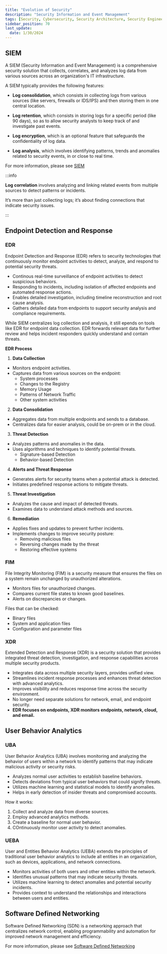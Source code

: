 ```yaml
---
title: "Evolution of Security"
description: "Security Information and Event Management"
tags: [Security, Cybersecurity, Security Architecture, Security Engineering]
sidebar_position: 70
last_update:
  date: 1/30/2024
---
```





## SIEM 

A SIEM (Security Information and Event Management) is a comprehensive security solution that collects, correlates, and analyzes log data from various sources across an organization's IT infrastructure.

A SIEM typically provides the following features:

- **Log consolidation**, which consists in collecting logs from various sources (like servers, firewalls or IDS/IPS) and then storing them in one central location.

- **Log retention**, which consists in storing logs for a specific period (like 90 days), so as to allow security analysts to keep track of and investigate past events.

- **Log encryption**, which is an optional feature that safeguards the confidentiality of log data.

- **Log analysis**, which involves identifying patterns, trends and anomalies related to security events, in or close to real time.

For more information, please see [SIEM](/docs/007-Cybersecurity/009-Security-Operations/032-SIEM.md)


:::info 

**Log correlation** involves analyzing and linking related events from multiple sources to detect patterns or incidents.

It’s more than just collecting logs; it’s about finding connections that indicate security issues.


:::

## Endpoint Detection and Response 

### EDR 

Endpoint Detection and Response (EDR) refers to security technologies that continuously monitor endpoint activities to detect, analyze, and respond to potential security threats.

- Continous real-time surveillance of endpoint activities to detect suspicious behaviors.
- Responding to incidents, including isolation of affected endpoints and automated response actions.
- Enables detailed investigation, including timeline reconstruction and root cause analysis.
- Gathers detailed data from endpoints to support security analysis and compliance requirements.

While SIEM centralizes log collection and analysis, it still epends on tools like EDR for endpoint data collection. EDR forwards relevant data for further review and helps incident responders quickly understand and contain threats.

**EDR Process**

1. **Data Collection**
  - Monitors endpoint activities.
  - Captures data from various sources on the endpoint:
    - System processes
    - Changes to the Registry
    - Memory Usage 
    - Patterns of Network Traffic
    - Other system activities

2. **Data Consolidation**
  - Aggregates data from multiple endpoints and sends to a database.
  - Centralizes data for easier analysis, could be on-prem or in the cloud.

3. **Threat Detection**
  - Analyzes patterns and anomalies in the data. 
  - Uses algorithms and techniques to identify potential threats.
    - Signature-based Detection
    - Behavior-based Detection

4. **Alerts and Threat Response**
  - Generates alerts for security teams when a potential attack is detected.
  - Initiates predefined response actions to mitigate threats.

5. **Threat Investigation**
  - Analyzes the cause and impact of detected threats.
  - Examines data to understand attack methods and sources.

6. **Remediation**
  - Applies fixes and updates to prevent further incidents.
  - Implements changes to improve security posture:
    - Removing malicious files 
    - Reversing changes made by the threat 
    - Restoring effective systems



### FIM

File Integrity Monitoring (FIM) is a security measure that ensures the files on a system remain unchanged by unauthorized alterations.

- Monitors files for unauthorized changes.
- Compares current file states to known good baselines.
- Alerts on discrepancies or changes.

Files that can be checked:

- Binary files 
- System and application files
- Configuration and parameter files

### XDR

Extended Detection and Response (XDR) is a security solution that provides integrated threat detection, investigation, and response capabilities across multiple security products.

- Integrates data across multiple security layers, provides unified view.
- Streamlines incident response processes and enhances threat detection with advanced analytics.
- Improves visibility and reduces response time across the security environment.
- No longer need separate solutions for network, email, and endpoint security.
- **EDR focuses on endpoints, XDR monitors endpoints, network, cloud, and email.**

## User Behavior Analytics 

### UBA 

User Behavior Analytics (UBA) involves monitoring and analyzing the behavior of users within a network to identify patterns that may indicate malicious activity or security risks.

- Analyzes normal user activities to establish baseline behaviors.
- Detects deviations from typical user behaviors that could signify threats.
- Utilizes machine learning and statistical models to identify anomalies.
- Helps in early detection of insider threats and compromised accounts.

How it works:

1. Collect and analyze data from diverse sources.
2. Employ advanced analytics methods.
3. Create a baseline for normal user behavior.
4. COntinuously monitor user activity to detect anomalies.

### UEBA

User and Entities Behavior Analytics (UEBA) extends the principles of traditional user behavior analytics to include all entities in an organization, such as devices, applications, and network connections.

- Monitors activities of both users and other entities within the network.
- Identifies unusual patterns that may indicate security threats.
- Utilizes machine learning to detect anomalies and potential security incidents.
- Provides context to understand the relationships and interactions between users and entities.

## Software Defined Networking

Software Defined Networking (SDN) is a networking approach that centralizes network control, enabling programmability and automation for improved network management and efficiency.

For more information, please see [Software Defined Networking](/docs/006-Networking/010-Technologies/050-SDN.md)






